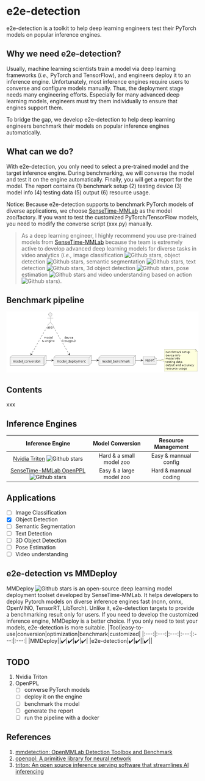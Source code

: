 # e2e-detection
e2e-detection is a toolkit to help deep learning engineers test their PyTorch models on popular inference engines. 

## Why we need e2e-detection?
Usually, machine learning scientists train a model via deep learning frameworks (_i.e.,_ PyTorch and TensorFlow), and engineers deploy it to an inference engine. Unfortunately, most inference engines require users to converse and configure models manually. Thus, the deployment stage needs many engineering efforts. Especially for many advanced deep learning models, engineers must try them individually to ensure that engines support them.

To bridge the gap, we develop e2e-detection to help deep learning engineers benchmark their models on popular inference engines automatically. 
## What can we do?
With e2e-detection, you only need to select a pre-trained model and the target inference engine. During benchmarking, we will converse the model and test it on the engine automatically. Finally, you will get a report for the model. The report contains (1) benchmark setup (2) testing device (3) model info (4) testing data (5) output (6) resource usage.

Notice: Because e2e-detection supports to benchmark PyTorch models of diverse applications, we choose [SenseTime-MMLab](https://github.com/open-mmlab) as the model zoo/factory. If you want to test the customized PyTorch/TensorFlow models, you need to modify the converse script (xxx.py) manually. 

<!-- have tested many pretrained models from a popular object detection library ([SenseTime-MMLab mmdetection](https://github.com/open-mmlab/mmdetection)) on two inference engines ([SenseTime-MMLab OpenPPL](https://github.com/openppl-public/ppl.nn) and [Nvidia Triton](https://github.com/triton-inference-server/server)).  -->

> As a deep learning engineer, I highly recommend you use pre-trained models from [SenseTime-MMLab](https://github.com/open-mmlab) because the team is extremely active to develop advanced deep learning models for diverse tasks in video analytics (_i.e.,_ image classification ![Github stars](https://img.shields.io/github/stars/open-mmlab/mmclassification.svg), object detection ![Github stars](https://img.shields.io/github/stars/open-mmlab/mmdetection.svg), semantic segmentation ![Github stars](https://img.shields.io/github/stars/open-mmlab/mmsegmentation.svg), text detection ![Github stars](https://img.shields.io/github/stars/open-mmlab/mmocr.svg), 3d object detection ![Github stars](https://img.shields.io/github/stars/open-mmlab/mmdetection3d.svg), pose estimation ![Github stars](https://img.shields.io/github/stars/open-mmlab/mmpose.svg) and video understanding based on action ![Github stars](https://img.shields.io/github/stars/open-mmlab/mmaction2.svg)).
<!-- ![applications](https://user-images.githubusercontent.com/40779233/188411410-a95bcf39-1d2a-4d41-865c-c725b3d715f0.png) -->

## Benchmark pipeline
![pipeline](https://github.com/Jason-cs18/e2e-detection/blob/main/out/media/pipeline/pipeline.png)
## Contents
 xxx
## Inference Engines
|Inference Engine|Model Conversion|Resource Management|
|:---:|:---:|:---:|
|[Nvidia Triton](https://github.com/triton-inference-server/server) ![Github stars](https://img.shields.io/github/stars/triton-inference-server/server.svg)|Hard & a small model zoo|Easy & mannual config|
|[SenseTime-MMLab OpenPPL](https://github.com/openppl-public/ppl.nn) ![Github stars](https://img.shields.io/github/stars/openppl-public/ppl.nn.svg)|Easy & a large model zoo|Hard & mannual coding|
## Applications
- [ ] Image Classification
- [x] Object Detection
- [ ] Semantic Segmentation
- [ ] Text Detection
- [ ] 3D Object Detection
- [ ] Pose Estimation
- [ ] Video understanding
## e2e-detection vs MMDeploy
MMDeploy ![Github stars](https://img.shields.io/github/stars/open-mmlab/mmdeploy.svg) is an open-source deep learning model deployment toolset developed by SenseTime-MMLab. It helps developers to deploy Pytorch models on diverse inference engines fast (ncnn, onnx, OpenVINO, TensorRT, LibTorch). Unlike it, e2e-detection targets to provide a benchmarking result only for users. If you need to develop the customized inference engine, MMDeploy is a better choice. If you only need to test your models, e2e-detection is more suitable.
|Tool|easy-to-use|conversion|optimization|benchmark|customized|
|:---:|:---:|:---:|:---:|:---:|:---:|
|MMDeploy||✔️|✔️|✔️|✔️|
|e2e-detection|✔️|✔️||✔️||
## TODO
1. Nvidia Triton
2. OpenPPL
    - [ ] converse PyTorch models
    - [ ] deploy it on the engine
    - [ ] benchmark the model
    - [ ] generate the report
    - [ ] run the pipeline with a docker
## References
1. [mmdetection: OpenMMLab Detection Toolbox and Benchmark](https://github.com/open-mmlab/mmdetection)
2. [openppl: A primitive library for neural network](https://github.com/openppl-public/ppl.nn)
3. [triton: An open source inference serving software that streamlines AI inferencing](https://github.com/triton-inference-server/server)
